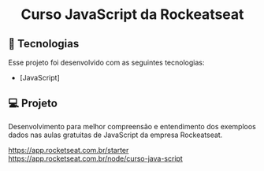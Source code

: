 <h1 align="center">
    Curso JavaScript da Rockeatseat <br>
</h1>

## :rocket: Tecnologias

Esse projeto foi desenvolvido com as seguintes tecnologias:

- [JavaScript]

## :computer: Projeto

Desenvolvimento para melhor compreensão e entendimento dos exemploos dados nas aulas gratuitas de JavaScript da empresa Rockeatseat.

https://app.rocketseat.com.br/starter <br>
https://app.rocketseat.com.br/node/curso-java-script
